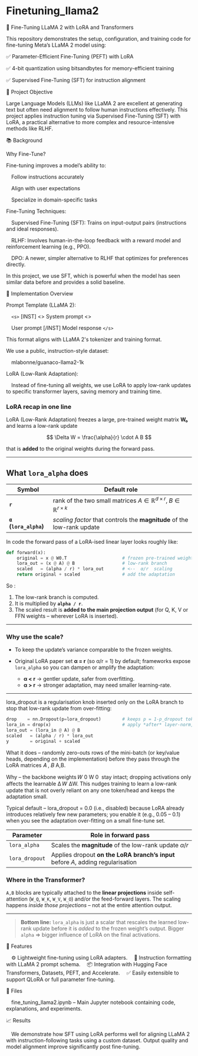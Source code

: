 # Finetuning_llama2

🦙 Fine-Tuning LLaMA 2 with LoRA and Transformers

This repository demonstrates the setup, configuration, and training code for fine-tuning Meta’s LLaMA 2 model using:

✅ Parameter-Efficient Fine-Tuning (PEFT) with LoRA 

✅ 4-bit quantization using bitsandbytes for memory-efficient training

✅ Supervised Fine-Tuning (SFT) for instruction alignment

📌 Project Objective

Large Language Models (LLMs) like LLaMA 2 are excellent at generating text but often need alignment to follow human instructions effectively.
This project applies instruction tuning via Supervised Fine-Tuning (SFT) with LoRA, a practical alternative to more complex and resource-intensive methods like RLHF.

📚 Background

Why Fine-Tune?

Fine-tuning improves a model’s ability to:

&emsp;Follow instructions accurately

&emsp;Align with user expectations

&emsp;Specialize in domain-specific tasks
  
Fine-Tuning Techniques:

&emsp;Supervised Fine-Tuning (SFT): Trains on input-output pairs (instructions and ideal responses).

&emsp;RLHF: Involves human-in-the-loop feedback with a reward model and reinforcement learning (e.g., PPO).

&emsp;DPO: A newer, simpler alternative to RLHF that optimizes for preferences directly.

In this project, we use SFT, which is powerful when the model has seen similar data before and provides a solid baseline.


🔧 Implementation Overview

Prompt Template (LLaMA 2):

&emsp;`<s>` [INST] <<SYS>>  System prompt <</SYS>>

&emsp;User prompt [/INST] Model response `</s>`

This format aligns with LLaMA 2's tokenizer and training format.

We use a public, instruction-style dataset:

&emsp;mlabonne/guanaco-llama2-1k

LoRA (Low-Rank Adaptation):

&emsp;Instead of fine-tuning all weights, we use LoRA to apply low-rank updates to specific transformer layers, saving memory and training time.

### LoRA recap in one line

LoRA (Low-Rank Adaptation) freezes a large, pre-trained weight matrix **W₀** and learns a low-rank update

$$
\Delta W = \frac{\alpha}{r} \cdot A B
$$

that is **added** to the original weights during the forward pass.

---

## What **`lora_alpha`** does

| Symbol                 | Default role                                                                           |
| ---------------------- | -------------------------------------------------------------------------------------- |
| **`r`**                | rank of the two small matrices $A\in\mathbb R^{d\times r},\;B\in\mathbb R^{r\times k}$ |
| **`α` (`lora_alpha`)** | *scaling factor* that controls the **magnitude** of the low-rank update                |

In code the forward pass of a LoRA-ised linear layer looks roughly like:

```python
def forward(x):
    original = x @ W0.T                     # frozen pre-trained weights
    lora_out = (x @ A) @ B                  # low-rank branch
    scaled   = (alpha / r) * lora_out       # <--  α/r  scaling
    return original + scaled                # add the adaptation
```

So :

1. The low-rank branch is computed.
2. It is multiplied by **`alpha / r`**.
3. The scaled result is **added to the main projection output** (for
   Q, K, V or FFN weights – wherever LoRA is inserted).

---

### Why use the scale?

* To keep the update’s variance comparable to the frozen weights.
* Original LoRA paper set **α = r** (so α/r = 1) by default; frameworks expose `lora_alpha` so you can dampen or amplify the adaptation:

  * **α < r** → gentler update, safer from overfitting.
  * **α > r** → stronger adaptation, may need smaller learning-rate.

---

lora_dropout is a regularisation knob inserted only on the LoRA branch to stop that low-rank update from over-fitting:

```python
drop    = nn.Dropout(p=lora_dropout)        # keeps p = 1-p_dropout tokens
lora_in = drop(x)                           # apply *after* layer-norm, before A
lora_out = (lora_in @ A) @ B
scaled   = (alpha / r) * lora_out
y        = original + scaled
```

What it does – randomly zero-outs rows of the mini-batch (or key/value heads, depending on the implementation) before they pass through the LoRA matrices
𝐴
,
𝐵
A,B.

Why – the backbone weights
𝑊
0
W
0
​
  stay intact; dropping activations only affects the learnable
Δ
𝑊
ΔW.
This nudges training to learn a low-rank update that is not overly reliant on any one token/head and keeps the adaptation small.

Typical default – lora_dropout = 0.0 (i.e., disabled) because LoRA already introduces relatively few new parameters; you enable it (e.g., 0.05 – 0.1) when you see the adaptation over-fitting on a small fine-tune set.

| Parameter      | Role in forward pass                                                             |
| -------------- | -------------------------------------------------------------------------------- |
| `lora_alpha`   | Scales the **magnitude** of the low-rank update $\alpha/r$                       |
| `lora_dropout` | Applies dropout **on the LoRA branch’s input** before $A$, adding regularisation |


### Where in the Transformer?

`A,B` blocks are typically attached to the **linear projections** inside self-attention (`W_Q`, `W_K`, `W_V`, `W_O`) and/or the feed-forward layers.
The scaling happens *inside those projections* – not at the entire attention output.

---

> **Bottom line:** `lora_alpha` is just a scalar that rescales the learned low-rank update before it is *added* to the frozen weight’s output. Bigger `alpha` ⇒ bigger influence of LoRA on the final activations.



🧪 Features

&emsp;⚙️ Lightweight fine-tuning using LoRA adapters.
&emsp;🧠 Instruction formatting with LLaMA 2 prompt schema.
&emsp;📦 Integration with Hugging Face Transformers, Datasets, PEFT, and Accelerate.
&emsp;✅ Easily extensible to support QLoRA or full parameter fine-tuning.


📁 Files

&emsp;fine_tuning_llama2.ipynb  – Main Jupyter notebook containing code, explanations, and experiments.

📈 Results

&emsp;We demonstrate how SFT using LoRA performs well for aligning LLaMA 2 with instruction-following tasks using a custom dataset. Output quality and model alignment improve significantly post fine-tuning.